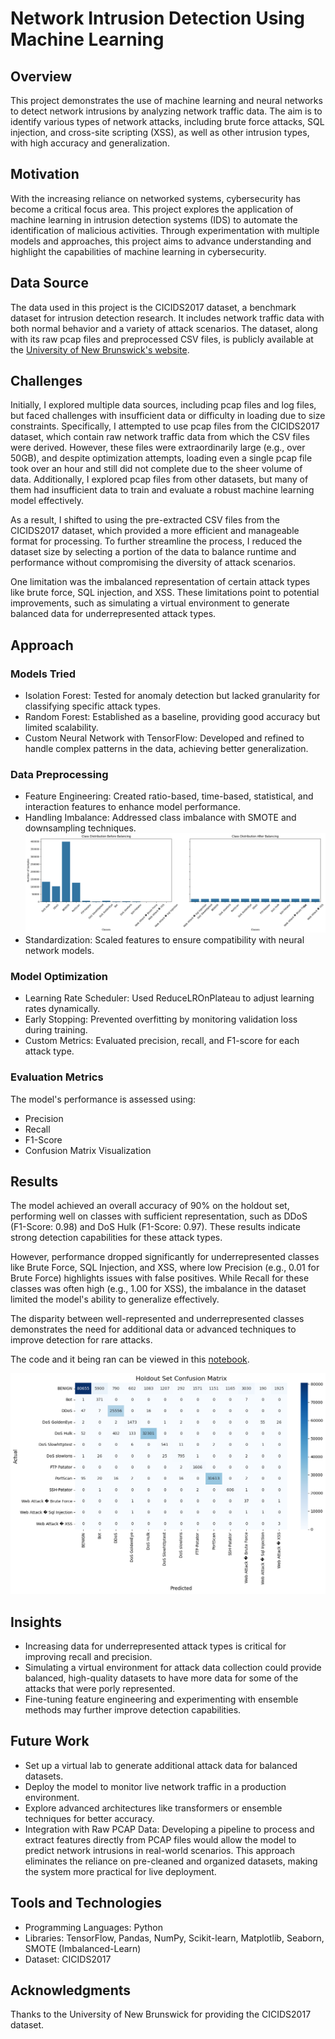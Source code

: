 # Network Intrusion Detection Using Machine Learning

## Overview
This project demonstrates the use of machine learning and neural networks to detect network intrusions by analyzing network traffic data. The aim is to identify various types of network attacks, including brute force attacks, SQL injection, and cross-site scripting (XSS), as well as other intrusion types, with high accuracy and generalization.

## Motivation
With the increasing reliance on networked systems, cybersecurity has become a critical focus area. This project explores the application of machine learning in intrusion detection systems (IDS) to automate the identification of malicious activities. Through experimentation with multiple models and approaches, this project aims to advance understanding and highlight the capabilities of machine learning in cybersecurity.

## Data Source
The data used in this project is the CICIDS2017 dataset, a benchmark dataset for intrusion detection research. It includes network traffic data with both normal behavior and a variety of attack scenarios. The dataset, along with its raw pcap files and preprocessed CSV files, is publicly available at the [University of New Brunswick's website](https://www.unb.ca/cic/datasets/ids-2017.html).

## Challenges
Initially, I explored multiple data sources, including pcap files and log files, but faced challenges with insufficient data or difficulty in loading due to size constraints. Specifically, I attempted to use pcap files from the CICIDS2017 dataset, which contain raw network traffic data from which the CSV files were derived. However, these files were extraordinarily large (e.g., over 50GB), and despite optimization attempts, loading even a single pcap file took over an hour and still did not complete due to the sheer volume of data. Additionally, I explored pcap files from other datasets, but many of them had insufficient data to train and evaluate a robust machine learning model effectively. 

As a result, I shifted to using the pre-extracted CSV files from the CICIDS2017 dataset, which provided a more efficient and manageable format for processing. To further streamline the process, I reduced the dataset size by selecting a portion of the data to balance runtime and performance without compromising the diversity of attack scenarios.

One limitation was the imbalanced representation of certain attack types like brute force, SQL injection, and XSS. These limitations point to potential improvements, such as simulating a virtual environment to generate balanced data for underrepresented attack types.

## Approach

### Models Tried

- Isolation Forest: Tested for anomaly detection but lacked granularity for classifying specific attack types.
- Random Forest: Established as a baseline, providing good accuracy but limited scalability.
- Custom Neural Network with TensorFlow: Developed and refined to handle complex patterns in the data, achieving better generalization.

### Data Preprocessing
- Feature Engineering: Created ratio-based, time-based, statistical, and interaction features to enhance model performance.
- Handling Imbalance: Addressed class imbalance with SMOTE and downsampling techniques.
![Imbalance Chart](https://github.com/kalebhings/Network-Activity-Detection/blob/main/balancingchart.png?raw=true)
- Standardization: Scaled features to ensure compatibility with neural network models.

### Model Optimization
- Learning Rate Scheduler: Used ReduceLROnPlateau to adjust learning rates dynamically.
- Early Stopping: Prevented overfitting by monitoring validation loss during training.
- Custom Metrics: Evaluated precision, recall, and F1-score for each attack type.

### Evaluation Metrics
The model's performance is assessed using:
- Precision
- Recall
- F1-Score
- Confusion Matrix Visualization

## Results
The model achieved an overall accuracy of 90% on the holdout set, performing well on classes with sufficient representation, such as DDoS (F1-Score: 0.98) and DoS Hulk (F1-Score: 0.97). These results indicate strong detection capabilities for these attack types.

However, performance dropped significantly for underrepresented classes like Brute Force, SQL Injection, and XSS, where low Precision (e.g., 0.01 for Brute Force) highlights issues with false positives. While Recall for these classes was often high (e.g., 1.00 for XSS), the imbalance in the dataset limited the model's ability to generalize effectively.

The disparity between well-represented and underrepresented classes demonstrates the need for additional data or advanced techniques to improve detection for rare attacks.

The code and it being ran can be viewed in this [notebook](https://github.com/kalebhings/Network-Activity-Detection/blob/main/NeuralNetworkModel.ipynb). 

![confusion matrix](https://github.com/kalebhings/Network-Activity-Detection/blob/main/confusionmatrix.png?raw=true)

## Insights
- Increasing data for underrepresented attack types is critical for improving recall and precision.
- Simulating a virtual environment for attack data collection could provide balanced, high-quality datasets to have more data for some of the attacks that were porly represented.
- Fine-tuning feature engineering and experimenting with ensemble methods may further improve detection capabilities.

## Future Work
- Set up a virtual lab to generate additional attack data for balanced datasets.
- Deploy the model to monitor live network traffic in a production environment.
- Explore advanced architectures like transformers or ensemble techniques for better accuracy.
- Integration with Raw PCAP Data: Developing a pipeline to process and extract features directly from PCAP files would allow the model to predict network intrusions in real-world scenarios. This approach eliminates the reliance on pre-cleaned and organized datasets, making the system more practical for live deployment.

## Tools and Technologies
- Programming Languages: Python
- Libraries: TensorFlow, Pandas, NumPy, Scikit-learn, Matplotlib, Seaborn, SMOTE (Imbalanced-Learn)
- Dataset: CICIDS2017

## Acknowledgments
Thanks to the University of New Brunswick for providing the CICIDS2017 dataset.